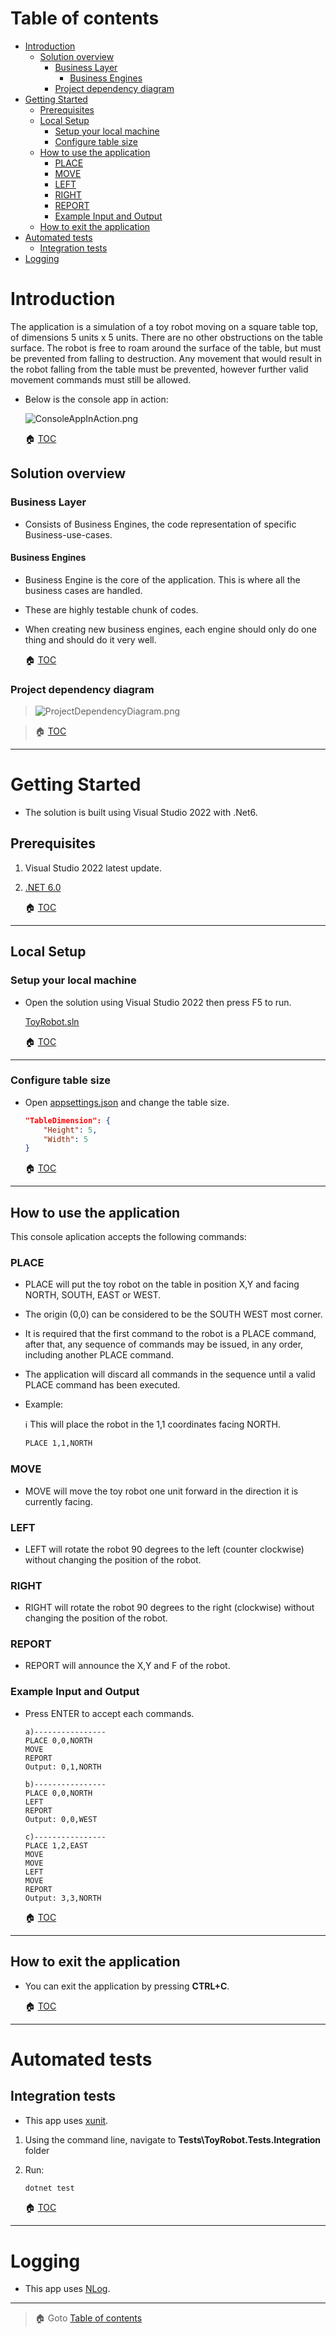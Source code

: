 # Table of contents 

<!-- TOC -->

- [Introduction](#introduction)
	- [Solution overview](#solution-overview)
		- [Business Layer](#business-layer)
			- [Business Engines](#business-engines)
		- [Project dependency diagram](#project-dependency-diagram)
- [Getting Started](#getting-started)
	- [Prerequisites](#prerequisites)
	- [Local Setup](#local-setup)
		- [Setup your local machine](#setup-your-local-machine)
		- [Configure table size](#configure-table-size)
	- [How to use the application](#how-to-use-the-application)
		- [PLACE](#place)
		- [MOVE](#move)
		- [LEFT](#left)
		- [RIGHT](#right)
		- [REPORT](#report)
		- [Example Input and Output](#example-input-and-output)
	- [How to exit the application](#how-to-exit-the-application)
- [Automated tests](#automated-tests)
	- [Integration tests](#integration-tests)
- [Logging](#logging)

<!-- /TOC -->
# Introduction 

The application is a simulation of a toy robot moving on a square table top, of dimensions 5 units x 5 units. There are no
other obstructions on the table surface. The robot is free to roam around the surface of the table, but must be prevented
from falling to destruction. Any movement that would result in the robot falling from the table must be prevented,
however further valid movement commands must still be allowed.

  * Below is the console app in action:

	![ConsoleAppInAction.png](SolutionArtifacts/Art/ConsoleAppInAction.png)

	:house: [TOC](#table-of-contents)


## Solution overview

### Business Layer

* Consists of Business Engines, the code representation of specific Business-use-cases.
 

#### Business Engines

* Business Engine is the core of the application. This is where all the business cases are handled. 

* These are highly testable chunk of codes.

* When creating new business engines, each engine should only do one thing and should do it very well.

	:house: [TOC](#table-of-contents)

### Project dependency diagram

> ![ProjectDependencyDiagram.png](SolutionArtifacts/Art/ProjectDependencyDiagram.png)
 
> :house: [TOC](#table-of-contents)

---

# Getting Started

* The solution is built using Visual Studio 2022 with .Net6.

## Prerequisites

1. Visual Studio 2022 latest update.
2. [.NET 6.0](https://dotnet.microsoft.com/download/dotnet)

	:house: [TOC](#table-of-contents)

---

## Local Setup

### Setup your local machine

* Open the solution using Visual Studio 2022 then press F5 to run.

	[ToyRobot.sln](ToyRobot.sln)
  
  
	:house: [TOC](#table-of-contents)
	
---
### Configure table size

* Open [appsettings.json](Hosts/ToyRobot.Service/appsettings.json) and change the table size.
	
	```json
	"TableDimension": {
		"Height": 5,
		"Width": 5
	}
	```

	:house: [TOC](#table-of-contents)
	
---

## How to use the application

This console aplication accepts the following commands:

### PLACE

* PLACE will put the toy robot on the table in position X,Y and facing NORTH, SOUTH, EAST or WEST. 
* The origin (0,0) can be considered to be the SOUTH WEST most corner. 
* It is required that the first command to the robot is a PLACE command, after that, any sequence of commands may be issued, in any order, including another PLACE command.
* The application will discard all commands in the sequence until a valid PLACE command has been executed.

* Example:

	:information_source: This will place the robot in the 1,1 coordinates facing NORTH.

	```bash
	PLACE 1,1,NORTH
	```

### MOVE

* MOVE will move the toy robot one unit forward in the direction it is currently facing.

### LEFT

* LEFT will rotate the robot 90 degrees to the left (counter clockwise) without changing the position of the robot.

### RIGHT

* RIGHT will rotate the robot 90 degrees to the right (clockwise) without changing the position of the robot.

### REPORT

* REPORT will announce the X,Y and F of the robot.


### Example Input and Output

* Press ENTER to accept each commands.

	```
	a)----------------
	PLACE 0,0,NORTH
	MOVE
	REPORT
	Output: 0,1,NORTH

	b)----------------
	PLACE 0,0,NORTH
	LEFT
	REPORT
	Output: 0,0,WEST

	c)----------------
	PLACE 1,2,EAST
	MOVE
	MOVE
	LEFT
	MOVE
	REPORT
	Output: 3,3,NORTH
	```

	:house: [TOC](#table-of-contents)

---

## How to exit the application

* You can exit the application by pressing **CTRL+C**.


	:house: [TOC](#table-of-contents)

---

# Automated tests

## Integration tests

* This app uses [xunit](https://github.com/xunit/xunit).


1. Using the command line, navigate to **Tests\ToyRobot.Tests.Integration** folder
2. Run:

	```bash
	dotnet test
	```
  
	:house: [TOC](#table-of-contents)

---

# Logging

* This app uses [NLog](https://nlog-project.org/).

---

> :house: Goto [Table of contents](#table-of-contents)

